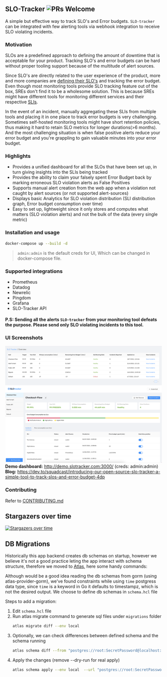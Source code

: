 ## SLO-Tracker ![PRs Welcome](https://img.shields.io/badge/PRs-welcome-brightgreen.svg?style=flat-square) 
A simple but effective way to track SLO's and Error budgets. `SLO-tracker` can be integrated with few alerting tools via webhook integration to receive SLO violating incidents. 

### Motivation
SLOs are a predefined approach to defining the amount of downtime that is acceptable for your product. Tracking SLO's and error budgets can be hard without proper tooling support because of the multitude of alert sources. 

Since SLO's are directly related to the user experience of the product, more and more companies are [defining their SLO's](https://cloud.google.com/blog/products/devops-sre/availability-part-deux-cre-life-lessons) and tracking the error budget. Even though most monitoring tools provide SLO tracking feature out of the box, SREs don't find it to be a wholesome solution. This is because SREs might have different tools for monitoring different services and their respective [SLIs](https://newrelic.com/blog/best-practices/best-practices-for-setting-slos-and-slis-for-modern-complex-systems). 

In the event of an incident, manually aggregating these SLIs from multiple tools and placing it in one place to track error budgets is very challenging. Sometimes self-hosted monitoring tools might have short retention policies, thus making it hard to retain SLO metrics for longer durations(>6 months). And the most challenging situation is when false positive alerts reduce your error budget and you're grappling to gain valuable minutes into your error budget. 

### Highlights
- Provides a unified dashboard for all the SLOs that have been set up, in turn giving insights into the SLIs being tracked
- Provides the ability to claim your falsely spent Error Budget back by marking erroneous SLO violation alerts as False Positives
- Supports manual alert creation from the web app when a violation not caught by alert sources (or not supported alert-sources)
- Displays basic Analytics for SLO violation distribution (SLI distribution graph, Error budget consumption over time)
- Easy to set up, lightweight since it only stores and computes what matters (SLO violation alerts) and not the bulk of the data (every single metric) 

### Installation and usage
```sh    
docker-compose up --build -d      
```    
> `admin:admin` is the default creds for UI, Which can be changed in docker-compose file.

### Supported integrations
- Prometheus
- Datadog
- Newrelic
- Pingdom
- Grafana
- SLO-Tracker API  

#### P.S: Sending all the alerts `SLO-tracker` from your monitoring tool defeats the purpose. Please send only SLO violating incidents to this tool.   
 
### UI Screenshots
![SLO-Overview](images/slo-overview.png) 
![SLO-InDetailed](images/detailed-slo.png)
**Demo dashboard:** http://demo.slotracker.com:3000/   (creds: admin:admin)   
**Blog:** https://dev.to/squadcast/introducing-our-open-source-slo-tracker-a-simple-tool-to-track-slos-and-error-budget-4dp

### Contributing

Refer to [CONTRIBUTING.md](https://github.com/roshan8/slo-tracker/blob/main/CONTRIBUTING.md)


## Stargazers over time

[![Stargazers over time](https://starchart.cc/roshan8/slo-tracker.svg)](https://starchart.cc/roshan8/slo-tracker)


## DB Migrations

Historically this app backend creates db schemas on startup, however we believe it's not a good practice leting the app interact with schema structure, therefore we moved to [Atlas](https://github.com/ariga/atlas), here some handy commands:

Although would be a good idea reading the db schemas from gorm (using atlas-provider-gorm), we've found constraints while using `time` postgress data type, since `time` is a keyword in Go it defaults to timestampz, which is not the desired output. We choose to define db schemas in `schema.hcl` file

Steps to add a migration:

1. Edit `schema.hcl` file
2. Run atlas migrate command to generate sql files under `migrations` folder
    ```sh
    atlas migrate diff --env local
    ```
3. Optionally, we can check differences between defined schema and the schema running
    ```sh
    atlas schema diff --from "postgres://root:SecretPassword@localhost:5432/slotracker?sslmode=disable" --to "file://schema.hcl" --env local
    ```
4. Apply the changes (remove --dry-run for real apply)
    ```sh
    atlas schema apply --env local  --url "postgres://root:SecretPassword@localhost:5432/slotracker?sslmode=disable" --dry-run
    ```